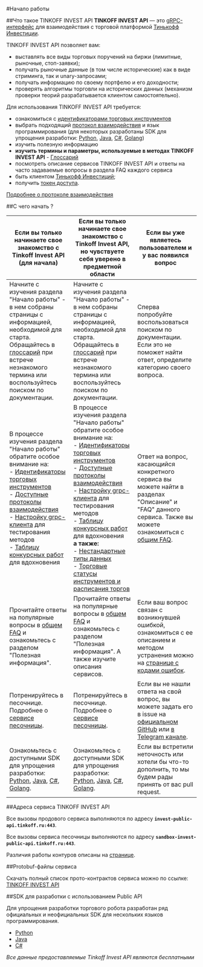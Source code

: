 #Начало работы

##Что такое TINKOFF INVEST API
**TINKOFF INVEST API** — это [gRPC-интерфейс](/investAPI/grpc) для взаимодействия с торговой платформой 
[Тинькофф Инвестиции](https://www.tinkoff.ru/invest/).

TINKOFF INVEST API позволяет вам:

* выставлять все виды торговых поручений на биржи (лимитные, рыночные, стоп-заявки);
* получать рыночные данные (в том числе исторические) как в виде стриминга, так и 
unary-запросами;
* получать информацию по своему портфелю и его доходности;
* проверять алгоритмы торговли на исторических данных (механизм проверки теорий 
разрабатывается клиентом самостоятельно).

Для использования TINKOFF INVEST API требуется: 

* ознакомиться с [идентификаторами торговых инструментов](/investAPI/faq_identification/)
* выбрать подходящий [протокол взаимодействия](/investAPI/api_protocols/) и язык программирования (для некоторых разработаны SDK для упрощения разработки: [Python](/investAPI/faq_python/), [Java](/investAPI/faq_java/), [С#](/investAPI/faq_csharp/), [Golang](/investAPI/faq_golang))
* изучить полезную информацию
* **изучить термины и параметры, используемые в методах TINKOFF INVEST API** - [Глоссарий](https://tinkoff.github.io/investAPI/glossary/)
* посмотреть описание сервисов TINKOFF INVEST API и ответы на часто задаваемые вопросы в раздела FAQ каждого сервиса
* быть клиентом [Тинькофф Инвестиций](https://www.tinkoff.ru/invest/);
* получить [токен доступа](/investAPI/token).

[Подробнее о протоколе взаимодействия](/investAPI/grpc/)

##С чего начать ?

|Если вы только начинаете свое знакомство с Tinkoff Invest API (для начала) |Если вы только начинаете свое знакомство с Tinkoff Invest API, но чувствуете себя уверено в предметной области |Если вы уже являетесь пользователем и у вас появился вопрос |
|---|---|---|
|Начните с изучения раздела "Начало работы" - в нем собраны страницы с информацией, необходимой для старта.  Обращайтесь в [глоссарий](https://tinkoff.github.io/investAPI/glossary/) при встрече незнакомого термина или воспользуйтесь поиском по документации. |Начните с изучения раздела "Начало работы" - в нем собраны страницы с информацией, необходимой для старта.  Обращайтесь в [глоссарий](https://tinkoff.github.io/investAPI/glossary/) при встрече незнакомого термина или воспользуйтесь поиском по документации.| Сперва попробуйте воспользоваться поиском по документации. Если это не поможет найти ответ, определите категорию своего вопроса.|
|В процессе изучения раздела "Начало работы" обратите особое внимание на:</br> - [Идентификаторы торговых инструментов](/investAPI/tech_indicators/)</br> - [Доступные протоколы взаимодействия](/investAPI/api_protocols/) </br> - [Настройку grpc-клиента](/investAPI/grpc/) для тестирования методов</br> - [Таблицу конкурсных работ](/investAPI/robot_contest/) для вдохновения|В процессе изучения раздела "Начало работы" обратите особое внимание на:</br> - [Идентификаторы торговых инструментов](/investAPI/tech_indicators/)</br> - [Доступные протоколы взаимодействия](/investAPI/api_protocols/) </br> - [Настройку grpc-клиента](/investAPI/grpc/) для тестирования методов</br> - [Таблицу конкурсных работ](/investAPI/robot_contest/) для вдохновения </br> **а также:** </br> - [Нестандартные типы данных](/investAPI/faq_custom_types/) </br> - [Торговые статусы инструментов и расписания торгов](/investAPI/faq_custom_types/)| Ответ на вопрос, касающийся конкретного сервиса вы можете найти в разделах "Описание" и "FAQ" данного сервиса. Также вы можете ознакомиться с [общим FAQ](/investAPI/faq/).|
| Прочитайте ответы на популярные вопросы в [общем FAQ](/investAPI/faq/) и ознакомьтесь с разделом "Полезная информация".| Прочитайте ответы на популярные вопросы в [общем FAQ](/investAPI/faq/) и ознакомьтесь с разделом "Полезная информация". А также изучите описания сервисов.| Если ваш вопрос связан с возникнувшей ошибкой, ознакомиться с ее описанием и методом устранения можно на [странице с кодами ошибок](/investAPI/errors/).|
|Потренируйтесь в песочнице. Подробнее о [сервисе песочницы](/investAPI/head-sandbox/).| Потренируйтесь в песочнице. Подробнее о [сервисе песочницы](/investAPI/head-sandbox/).| Если вы не нашли ответа на свой вопрос, вы можете задать его в issue на [официальном GitHub](https://github.com/Tinkoff/investAPI/tree/main/src/docs/contracts) или [в Telegram канале](https://t.me/joinchat/VaW05CDzcSdsPULM).|
| Ознакомьтесь с доступными SDK для упрощения разработки: [Python](/investAPI/faq_python/), [Java](/investAPI/faq_java/), [С#](/investAPI/faq_csharp/), [Golang](/investAPI/faq_golang).|Ознакомьтесь с доступными SDK для упрощения разработки: [Python](/investAPI/faq_python/), [Java](/investAPI/faq_java/), [С#](/investAPI/faq_csharp/), [Golang](/investAPI/faq_golang).| Если вы встретили неточность или хотели бы что-то дополнить, то мы будем рады принять от вас pull request.|

##Адреса сервиса TINKOFF INVEST API

Все вызовы продового сервиса выполняются по адресу **`invest-public-api.tinkoff.ru:443`**.

Все вызовы сервиса песочницы выполняются по адресу **`sandbox-invest-public-api.tinkoff.ru:443`**.

Различия работы контуров описаны на [странице](/investAPI/url_difference/).

##Protobuf-файлы сервиса

Скачать полный список прото-контрактов сервиса можно по ссылке: 
[TINKOFF INVEST API](https://github.com/Tinkoff/investAPI/tree/main/src/docs/contracts)

##SDK для разработки с использованием Public API

Для упрощения разработки торгового робота разработан ряд официальных и неофициальных SDK для нескольких языков программирования.

* [Python](/investAPI/faq_python/)
* [Java](/investAPI/faq_java/)
* [C#](/investAPI/faq_csharp/)



*Все данные предоставляемые Tinkoff Invest API являются бесплатными*